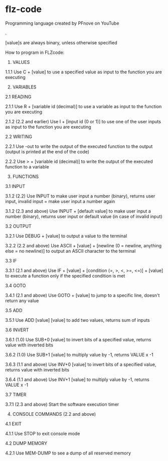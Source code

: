 # flz-code
Programming language created by PFnove on YouTube

.

[value]s are always binary, unless otherwise specified

How to program in FLZcode:

1.    VALUES

1.1.1 Use C + [value] to use a specified value as input to the function you are executing

2.    VARIABLES

2.1   READING

2.1.1 Use R + [variable id (decimal)] to use a variable as input to the function you are executing

2.1.2 (2.2 and earlier) Use I + [input id (0 or 1)] to use one of the user inputs as input to the function you are executing


2.2   WRITING

2.2.1 Use -out to write the output of the executed function to the output (output is printed at the end of the code)

2.2.2 Use > + [variable id (decimal)] to write the output of the executed function to a variable

3.    FUNCTIONS

3.1   INPUT

3.1.2 (2.2) Use INPUT to make user input a number (binary), returns user input, invalid input = make user input a number again

3.1.2 (2.3 and above) Use INPUT + [default value] to make user input a number (binary), returns user input or default value (in case of invalid input)


3.2   OUTPUT

3.2.1 Use DEBUG + [value] to output a value to the terminal

3.2.2 (2.2 and above) Use ASCII + [value] + [newline (0 = newline, anything else = no newline)] to output an ASCII character to the terminal


3.3   IF

3.3.1 (2.1 and above) Use IF + [value] + [condition (=, >, <, >=, <=)] + [value] to execute a function only if the specified condition is met


3.4   GOTO

3.4.1 (2.1 and above) Use GOTO + [value] to jump to a specific line, doesn't return any value


3.5   ADD

3.5.1 Use ADD [value] [value] to add two values, returns sum of inputs


3.6   INVERT

3.6.1 (1.0) Use SUB+0 [value] to invert bits of a specified value, returns value with inverted bits

3.6.2 (1.0) Use SUB+1 [value] to multiply value by -1, returns VALUE x -1

3.6.3 (1.1 and above) Use INV+0 [value] to invert bits of a specified value, returns value with inverted bits

3.6.4 (1.1 and above) Use INV+1 [value] to multiply value by -1, returns VALUE x -1


3.7   TIMER

3.7.1 (2.3 and above) Start the software execution timer

4.    CONSOLE COMMANDS (2.2 and above)

4.1   EXIT

4.1.1 Use STOP to exit console mode

4.2   DUMP MEMORY

4.2.1 Use MEM-DUMP to see a dump of all reserved memory
